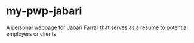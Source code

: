 # my-pwp-jabari
A personal webpage for Jabari Farrar that serves as a resume to potential employers or clients
